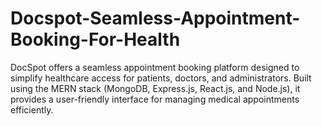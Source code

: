 # Docspot-Seamless-Appointment-Booking-For-Health
DocSpot offers a seamless appointment booking platform designed to simplify healthcare access for patients, doctors, and administrators. Built using the MERN stack (MongoDB, Express.js, React.js, and Node.js), it provides a user-friendly interface for managing medical appointments efficiently.
